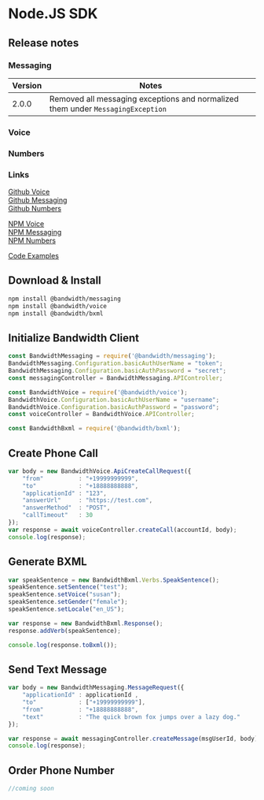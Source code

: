 # Node.JS SDK

## Release notes

### Messaging

| Version | Notes |
|--|--|
| 2.0.0 | Removed all messaging exceptions and normalized them under `MessagingException` |

### Voice

### Numbers

### Links 

[Github Voice](https://github.com/Bandwidth/node-voice)
<br/>
[Github Messaging](https://github.com/Bandwidth/node-messaging)
<br/>
[Github Numbers](https://github.com/Bandwidth/node-numbers)

[NPM Voice](https://www.npmjs.com/package/@bandwidth/voice)
<br/>
[NPM Messaging](https://www.npmjs.com/package/@bandwidth/messaging)
<br/>
[NPM Numbers](https://www.npmjs.com/package/@bandwidth/numbers)

[Code Examples](https://github.com/Bandwidth/examples/tree/master/nodejs)

## Download & Install

```bash
npm install @bandwidth/messaging
npm install @bandwidth/voice
npm install @bandwidth/bxml
```

## Initialize Bandwidth Client

```js
const BandwidthMessaging = require('@bandwidth/messaging');
BandwidthMessaging.Configuration.basicAuthUserName = "token";
BandwidthMessaging.Configuration.basicAuthPassword = "secret";
const messagingController = BandwidthMessaging.APIController;

const BandwidthVoice = require('@bandwidth/voice');
BandwidthVoice.Configuration.basicAuthUserName = "username";
BandwidthVoice.Configuration.basicAuthPassword = "password";
const voiceController = BandwidthVoice.APIController;

const BandwidthBxml = require('@bandwidth/bxml');
```

## Create Phone Call

```js
var body = new BandwidthVoice.ApiCreateCallRequest({
    "from"          : "+19999999999",
    "to"            : "+18888888888",
    "applicationId" : "123",
    "answerUrl"     : "https://test.com",
    "answerMethod"  : "POST",
    "callTimeout"   : 30
});
var response = await voiceController.createCall(accountId, body);
console.log(response);
```

## Generate BXML

```js
var speakSentence = new BandwidthBxml.Verbs.SpeakSentence();
speakSentence.setSentence("test");
speakSentence.setVoice("susan");
speakSentence.setGender("female");
speakSentence.setLocale("en_US");

var response = new BandwidthBxml.Response();
response.addVerb(speakSentence);

console.log(response.toBxml());
```

## Send Text Message

```js
var body = new BandwidthMessaging.MessageRequest({
    "applicationId" : applicationId ,
    "to"            : ["+19999999999"],
    "from"          : "+18888888888",
    "text"          : "The quick brown fox jumps over a lazy dog."
});

var response = await messagingController.createMessage(msgUserId, body);
console.log(response);
```

## Order Phone Number

```js
//coming soon
```
